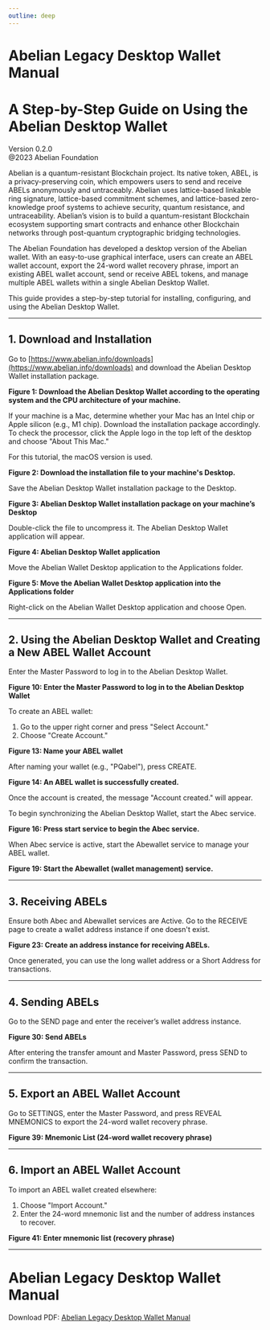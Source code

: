 ```yaml
---
outline: deep
---
```


# Abelian Legacy Desktop Wallet Manual

# A Step-by-Step Guide on Using the Abelian Desktop Wallet

Version 0.2.0  
@2023 Abelian Foundation

Abelian is a quantum-resistant Blockchain project. Its native token, ABEL, is a privacy-preserving coin, which empowers users to send and receive ABELs anonymously and untraceably. Abelian uses lattice-based linkable ring signature, lattice-based commitment schemes, and lattice-based zero-knowledge proof systems to achieve security, quantum resistance, and untraceability. Abelian’s vision is to build a quantum-resistant Blockchain ecosystem supporting smart contracts and enhance other Blockchain networks through post-quantum cryptographic bridging technologies.

The Abelian Foundation has developed a desktop version of the Abelian wallet. With an easy-to-use graphical interface, users can create an ABEL wallet account, export the 24-word wallet recovery phrase, import an existing ABEL wallet account, send or receive ABEL tokens, and manage multiple ABEL wallets within a single Abelian Desktop Wallet.

This guide provides a step-by-step tutorial for installing, configuring, and using the Abelian Desktop Wallet.

---

## 1. Download and Installation

Go to [https://www.abelian.info/downloads](https://www.abelian.info/downloads) and download the Abelian Desktop Wallet installation package.

**Figure 1: Download the Abelian Desktop Wallet according to the operating system and the CPU architecture of your machine.**

If your machine is a Mac, determine whether your Mac has an Intel chip or Apple silicon (e.g., M1 chip). Download the installation package accordingly. To check the processor, click the Apple logo in the top left of the desktop and choose "About This Mac."

For this tutorial, the macOS version is used.

**Figure 2: Download the installation file to your machine's Desktop.**

Save the Abelian Desktop Wallet installation package to the Desktop.

**Figure 3: Abelian Desktop Wallet installation package on your machine’s Desktop**

Double-click the file to uncompress it. The Abelian Desktop Wallet application will appear.

**Figure 4: Abelian Desktop Wallet application**

Move the Abelian Wallet Desktop application to the Applications folder.

**Figure 5: Move the Abelian Wallet Desktop application into the Applications folder**

Right-click on the Abelian Wallet Desktop application and choose Open.

---

## 2. Using the Abelian Desktop Wallet and Creating a New ABEL Wallet Account

Enter the Master Password to log in to the Abelian Desktop Wallet.

**Figure 10: Enter the Master Password to log in to the Abelian Desktop Wallet**

To create an ABEL wallet:

1. Go to the upper right corner and press "Select Account."
2. Choose "Create Account."

**Figure 13: Name your ABEL wallet**

After naming your wallet (e.g., "PQabel"), press CREATE.

**Figure 14: An ABEL wallet is successfully created.**

Once the account is created, the message "Account created." will appear.

To begin synchronizing the Abelian Desktop Wallet, start the Abec service.

**Figure 16: Press start service to begin the Abec service.**

When Abec service is active, start the Abewallet service to manage your ABEL wallet.

**Figure 19: Start the Abewallet (wallet management) service.**

---

## 3. Receiving ABELs

Ensure both Abec and Abewallet services are Active. Go to the RECEIVE page to create a wallet address instance if one doesn't exist.

**Figure 23: Create an address instance for receiving ABELs.**

Once generated, you can use the long wallet address or a Short Address for transactions.

---

## 4. Sending ABELs

Go to the SEND page and enter the receiver’s wallet address instance.

**Figure 30: Send ABELs**

After entering the transfer amount and Master Password, press SEND to confirm the transaction.

---

## 5. Export an ABEL Wallet Account

Go to SETTINGS, enter the Master Password, and press REVEAL MNEMONICS to export the 24-word wallet recovery phrase.

**Figure 39: Mnemonic List (24-word wallet recovery phrase)**

---

## 6. Import an ABEL Wallet Account

To import an ABEL wallet created elsewhere:

1. Choose "Import Account."
2. Enter the 24-word mnemonic list and the number of address instances to recover.

**Figure 41: Enter mnemonic list (recovery phrase)**

---

# Abelian Legacy Desktop Wallet Manual

Download PDF: [Abelian Legacy Desktop Wallet Manual](https://download.pqabelian.io/release/docs/Abelian%20Desktop%20Wallet%20Manual.pdf)